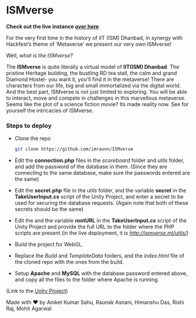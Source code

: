 # ISMverse

**Check out the live instance [over here](http://ismverse.ml)**

For the very first time in the history of IIT (ISM) Dhanbad, in synergy with Hackfest’s theme of ‘Metaverse’ we present our very own ISMverse! 

Well, *what is the ISMverse?* 

The **ISMverse** is quite literally a virtual model of **IIT(ISM) Dhanbad**. The pristine Heritage building, the bustling RD tea stall, the calm and grand Diamond Hostel- you want it, you'll find it in the metaverse! There are characters from our life, big and small immortalized via the digital world. And the best part, ISMverse is not just limited to exploring. You will be able to interact, move and compete in challenges in this marvellous metaverse. Seems like the plot of a science fiction movie? Its made reality now. See for yourself the intricacies of ISMverse. 

### Steps to deploy
- Clone the repo
    ```bash
    git clone https://github.com/imraunn/ISMverse
    ```
- Edit the **connection.php** files in the *scoreboard* folder and *utils* folder, and add the password of the database in them. (Since they are connecting to the same database, make sure the passwords entered are the same)

- Edit the **secret.php** file in the *utils* folder, and the variable **secret** in the **TakeUserInput.cs** script of the Unity Project, and enter a secret to be used for securing the database requests. (Again note that both of these secrets should be the same)

- Edit the and the variable **rootURL** in the **TakeUserInput.cs** script of the Unity Project and provide the full URL to the folder where the PHP scripts are present (in the live deployment, it is *http://ismverse.ml/utils/*)

- Build the project for WebGL.

- Replace the *Build* and *TemplateData* folders, and the *index.html* file of the cloned repo with the ones from the build.

- Setup **Apache** and **MySQL** with the database password entered above, and copy all the files to the folder where Apache is running.

(Link to the [Unity Project](https://drive.google.com/drive/folders/12esN7P-9gY3NhfWQEarEb6TarbGGe0Km?usp=sharing)) 

Made with ❤️ by Aniket Kumar Sahu, Raunak Asnani, Himanshu Das, Rishi Raj, Mohit Agarwal